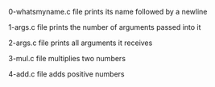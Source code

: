 0-whatsmyname.c file prints its name followed by a newline

1-args.c file prints the number of arguments passed into it

2-args.c file prints all arguments it receives

3-mul.c file multiplies two numbers

4-add.c file adds positive numbers
